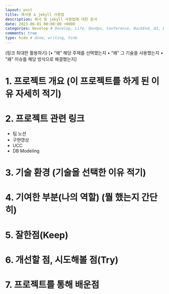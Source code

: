 ```yaml
---
layout: post
title: 복사용 & jekyll 사용법
description: 복사 및 jekyll 사용법에 대한 문서
date: 2023-06-01 00:00:00 +0000
categories: Develop # Develop, Life, DevOps, Conference, BackEnd, AI, Etc, retrospect
comments: true
type: hide # done, writing, hide
---
```


(링크 최대한 활용하기)
[• “왜" 해당 주제를 선택했는지
• “왜" 그 기술을 사용했는지
• "왜" 이슈를 해당 방식으로 해결했는지]

# 1. 프로젝트 개요 (이 프로젝트를 하게 된 이유 자세히 적기)

# 2. 프로젝트 관련 링크

- 팀 노션
- 구현영상
- UCC
- DB Modeling

# 3. 기술 환경 (기술을 선택한 이유 적기)

# 4. 기여한 부분(나의 역할) (뭘 했는지 간단히)

# 5. 잘한점(Keep)

# 6. 개선할 점, 시도해볼 점(Try)

# 7. 프로젝트를 통해 배운점
